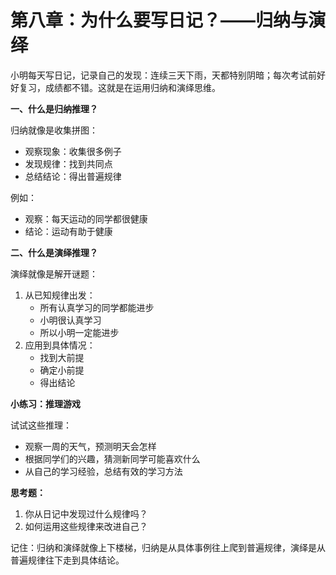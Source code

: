 # 第八章：为什么要写日记？——归纳与演绎

小明每天写日记，记录自己的发现：连续三天下雨，天都特别阴暗；每次考试前好好复习，成绩都不错。这就是在运用归纳和演绎思维。

**一、什么是归纳推理？**

归纳就像是收集拼图：

* 观察现象：收集很多例子
* 发现规律：找到共同点
* 总结结论：得出普遍规律

例如：

* 观察：每天运动的同学都很健康
* 结论：运动有助于健康

**二、什么是演绎推理？**

演绎就像是解开谜题：

1. 从已知规律出发：
   * 所有认真学习的同学都能进步
   * 小明很认真学习
   * 所以小明一定能进步
2. 应用到具体情况：
   * 找到大前提
   * 确定小前提
   * 得出结论

**小练习：推理游戏**

试试这些推理：

* 观察一周的天气，预测明天会怎样
* 根据同学们的兴趣，猜测新同学可能喜欢什么
* 从自己的学习经验，总结有效的学习方法

**思考题：**

1. 你从日记中发现过什么规律吗？
2. 如何运用这些规律来改进自己？

记住：归纳和演绎就像上下楼梯，归纳是从具体事例往上爬到普遍规律，演绎是从普遍规律往下走到具体结论。
